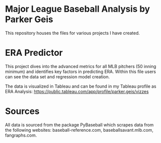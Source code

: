 # Major League Baseball Analysis by Parker Geis
This repository houses the files for various projects I have created.

# ERA Predictor
This project dives into the advanced metrics for all MLB pitchers (50 inning minimum) and identifies key factors in predicting ERA. Within this file users can see the data set and regression model creation.

The data is visualized in Tableau and can be found in my Tableau profile as ERA Analysis: https://public.tableau.com/app/profile/parker.geis/vizzes

# Sources
All data is sourced from the package PyBaseball which scrapes data from the following websites: baseball-reference.com, baseballsavant.mlb.com, fangraphs.com.

